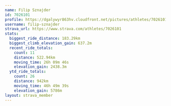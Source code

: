 ```yaml
---
name: Filip Sznajder
id: 7026101
profile: https://dgalywyr863hv.cloudfront.net/pictures/athletes/7026101/2123836/17/large.jpg
username: filip-sznajder
strava_url: https://www.strava.com/athletes/7026101
stats:
  biggest_ride_distance: 183.29km
  biggest_climb_elevation_gain: 637.2m
  recent_ride_totals:
    count: 11
    distance: 522.94km
    moving_time: 26h 09m 46s
    elevation_gain: 2438.3m
  ytd_ride_totals:
    count: 26
    distance: 942km
    moving_time: 46h 49m 39s
    elevation_gain: 5786m
layout: strava_member
--- 
```

